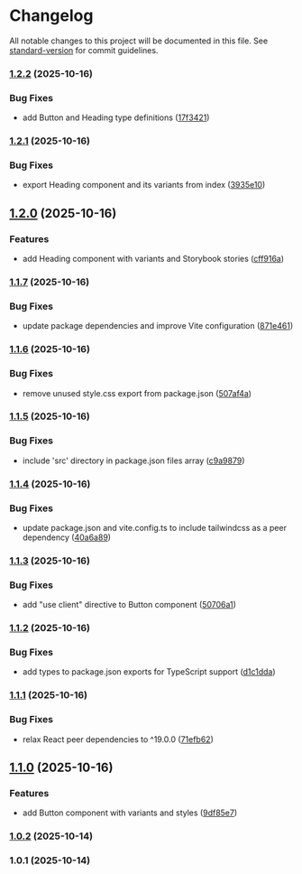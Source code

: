 # Changelog

All notable changes to this project will be documented in this file. See [standard-version](https://github.com/conventional-changelog/standard-version) for commit guidelines.

### [1.2.2](https://github.com/samuelemadrigali/ui-library/compare/v1.2.1...v1.2.2) (2025-10-16)


### Bug Fixes

* add Button and Heading type definitions ([17f3421](https://github.com/samuelemadrigali/ui-library/commit/17f34210c2396af04321a322538027e387bd97c1))

### [1.2.1](https://github.com/samuelemadrigali/ui-library/compare/v1.2.0...v1.2.1) (2025-10-16)


### Bug Fixes

* export Heading component and its variants from index ([3935e10](https://github.com/samuelemadrigali/ui-library/commit/3935e10a3ce27fce7c395699ad4bbce215ac2249))

## [1.2.0](https://github.com/samuelemadrigali/ui-library/compare/v1.1.7...v1.2.0) (2025-10-16)


### Features

* add Heading component with variants and Storybook stories ([cff916a](https://github.com/samuelemadrigali/ui-library/commit/cff916acfaca2ce4a175eafe0ac08638bcd98939))

### [1.1.7](https://github.com/samuelemadrigali/ui-library/compare/v1.1.6...v1.1.7) (2025-10-16)


### Bug Fixes

* update package dependencies and improve Vite configuration ([871e461](https://github.com/samuelemadrigali/ui-library/commit/871e461361047d6e6b2bf9a6d2f36cda8c31998f))

### [1.1.6](https://github.com/samuelemadrigali/ui-library/compare/v1.1.5...v1.1.6) (2025-10-16)


### Bug Fixes

* remove unused style.css export from package.json ([507af4a](https://github.com/samuelemadrigali/ui-library/commit/507af4ab799ef70cf03ccfea410ac7be00ca55d2))

### [1.1.5](https://github.com/samuelemadrigali/ui-library/compare/v1.1.4...v1.1.5) (2025-10-16)


### Bug Fixes

* include 'src' directory in package.json files array ([c9a9879](https://github.com/samuelemadrigali/ui-library/commit/c9a98791fe35335ea05aa7893c805a6169e77e24))

### [1.1.4](https://github.com/samuelemadrigali/ui-library/compare/v1.1.3...v1.1.4) (2025-10-16)


### Bug Fixes

* update package.json and vite.config.ts to include tailwindcss as a peer dependency ([40a6a89](https://github.com/samuelemadrigali/ui-library/commit/40a6a89d82d5341e6ce0766d6b8a6d2a5e48175a))

### [1.1.3](https://github.com/samuelemadrigali/ui-library/compare/v1.1.2...v1.1.3) (2025-10-16)


### Bug Fixes

* add "use client" directive to Button component ([50706a1](https://github.com/samuelemadrigali/ui-library/commit/50706a18583914d976cb4f7b2597b2d44c4dc615))

### [1.1.2](https://github.com/samuelemadrigali/ui-library/compare/v1.1.1...v1.1.2) (2025-10-16)


### Bug Fixes

* add types to package.json exports for TypeScript support ([d1c1dda](https://github.com/samuelemadrigali/ui-library/commit/d1c1dda2eff227f65d8c8524dd652d2246dd146b))

### [1.1.1](https://github.com/samuelemadrigali/ui-library/compare/v1.1.0...v1.1.1) (2025-10-16)


### Bug Fixes

* relax React peer dependencies to ^19.0.0 ([71efb62](https://github.com/samuelemadrigali/ui-library/commit/71efb625d221d5246d33fd20dd87d02ab3b6e4fc))

## [1.1.0](https://github.com/samuelemadrigali/ui-library/compare/v1.0.2...v1.1.0) (2025-10-16)


### Features

* add Button component with variants and styles ([9df85e7](https://github.com/samuelemadrigali/ui-library/commit/9df85e704ce7c02b27862b1b911ea380c20c956a))

### [1.0.2](https://github.com/samuelemadrigali/ui-library/compare/v1.0.1...v1.0.2) (2025-10-14)

### 1.0.1 (2025-10-14)
